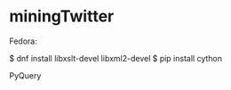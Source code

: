 # miningTwitter


Fedora: 

$ dnf install libxslt-devel libxml2-devel
$ pip install cython

PyQuery
